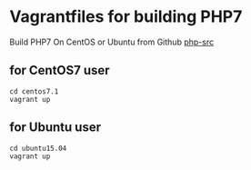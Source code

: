 # Vagrantfiles for building PHP7

Build PHP7  On CentOS or Ubuntu from Github [php-src](https://github.com/php/php-src)

## for CentOS7 user

```
cd centos7.1
vagrant up
```

## for Ubuntu user

```
cd ubuntu15.04
vagrant up
```
